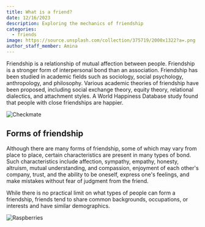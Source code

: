 ```yaml
---
title: What is a friend?
date: 12/16/2023
description: Exploring the mechanics of friendship
categories:
  - friends
image: https://source.unsplash.com/collection/375719/2000x1322?a=.png
author_staff_member: Amina
---
```

Friendship is a relationship of mutual affection between people. Friendship is a stronger form of interpersonal bond than an association. Friendship has been studied in academic fields such as sociology, social psychology, anthropology, and philosophy. Various academic theories of friendship have been proposed, including social exchange theory, equity theory, relational dialectics, and attachment styles. A World Happiness Database study found that people with close friendships are happier.

![Checkmate](https://source.unsplash.com/random/1500x1000)

## Forms of friendship

Although there are many forms of friendship, some of which may vary from place to place, certain characteristics are present in many types of bond. Such characteristics include affection, sympathy, empathy, honesty, altruism, mutual understanding, and compassion, enjoyment of each other's company, trust, and the ability to be oneself, express one's feelings, and make mistakes without fear of judgment from the friend.

While there is no practical limit on what types of people can form a friendship, friends tend to share common backgrounds, occupations, or interests and have similar demographics.

![Raspberries](https://source.unsplash.com/random/1500x1001)
